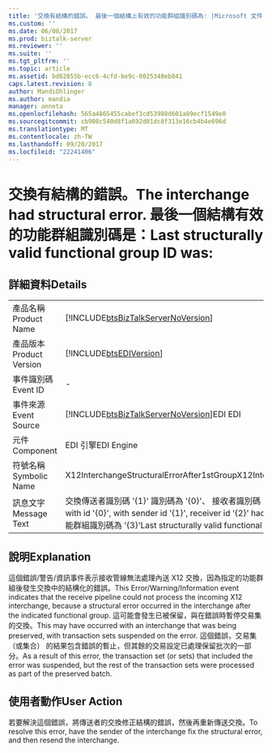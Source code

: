 ```yaml
---
title: '交換有結構的錯誤。 最後一個結構上有效的功能群組識別碼為: |Microsoft 文件'
ms.custom: ''
ms.date: 06/08/2017
ms.prod: biztalk-server
ms.reviewer: ''
ms.suite: ''
ms.tgt_pltfrm: ''
ms.topic: article
ms.assetid: bd62855b-ecc6-4cfd-be9c-0025348eb841
caps.latest.revision: 8
author: MandiOhlinger
ms.author: mandia
manager: anneta
ms.openlocfilehash: 565a4865455cabef3cd53988d601a89ecf1549e0
ms.sourcegitcommit: cb908c540d8f1a692d01dc8f313e16cb4b4e696d
ms.translationtype: MT
ms.contentlocale: zh-TW
ms.lasthandoff: 09/20/2017
ms.locfileid: "22241406"
---
```

# <a name="the-interchange-had-structural-error-last-structurally-valid-functional-group-id-was"></a><span data-ttu-id="ba8a1-103">交換有結構的錯誤。</span><span class="sxs-lookup"><span data-stu-id="ba8a1-103">The interchange had structural error.</span></span> <span data-ttu-id="ba8a1-104">最後一個結構有效的功能群組識別碼是：</span><span class="sxs-lookup"><span data-stu-id="ba8a1-104">Last structurally valid functional group ID was:</span></span>
## <a name="details"></a><span data-ttu-id="ba8a1-105">詳細資料</span><span class="sxs-lookup"><span data-stu-id="ba8a1-105">Details</span></span>  
  
|||  
|-|-|  
|<span data-ttu-id="ba8a1-106">產品名稱</span><span class="sxs-lookup"><span data-stu-id="ba8a1-106">Product Name</span></span>|[!INCLUDE[btsBizTalkServerNoVersion](../includes/btsbiztalkservernoversion-md.md)]|  
|<span data-ttu-id="ba8a1-107">產品版本</span><span class="sxs-lookup"><span data-stu-id="ba8a1-107">Product Version</span></span>|[!INCLUDE[btsEDIVersion](../includes/btsediversion-md.md)]|  
|<span data-ttu-id="ba8a1-108">事件識別碼</span><span class="sxs-lookup"><span data-stu-id="ba8a1-108">Event ID</span></span>|-|  
|<span data-ttu-id="ba8a1-109">事件來源</span><span class="sxs-lookup"><span data-stu-id="ba8a1-109">Event Source</span></span>|[!INCLUDE[btsBizTalkServerNoVersion](../includes/btsbiztalkservernoversion-md.md)]<span data-ttu-id="ba8a1-110">EDI</span><span class="sxs-lookup"><span data-stu-id="ba8a1-110"> EDI</span></span>|  
|<span data-ttu-id="ba8a1-111">元件</span><span class="sxs-lookup"><span data-stu-id="ba8a1-111">Component</span></span>|<span data-ttu-id="ba8a1-112">EDI 引擎</span><span class="sxs-lookup"><span data-stu-id="ba8a1-112">EDI Engine</span></span>|  
|<span data-ttu-id="ba8a1-113">符號名稱</span><span class="sxs-lookup"><span data-stu-id="ba8a1-113">Symbolic Name</span></span>|<span data-ttu-id="ba8a1-114">X12InterchangeStructuralErrorAfter1stGroup</span><span class="sxs-lookup"><span data-stu-id="ba8a1-114">X12InterchangeStructuralErrorAfter1stGroup</span></span>|  
|<span data-ttu-id="ba8a1-115">訊息文字</span><span class="sxs-lookup"><span data-stu-id="ba8a1-115">Message Text</span></span>|<span data-ttu-id="ba8a1-116">交換傳送者識別碼 '{1}' 識別碼為 '{0}'、 接收者識別碼 '{2}' 有結構的錯誤。</span><span class="sxs-lookup"><span data-stu-id="ba8a1-116">The interchange with id '{0}', with sender id '{1}', receiver id '{2}' had structural error.</span></span> <span data-ttu-id="ba8a1-117">上次結構上有效的功能群組識別碼為 '{3}'</span><span class="sxs-lookup"><span data-stu-id="ba8a1-117">Last structurally valid functional group ID was '{3}'</span></span>|  
  
## <a name="explanation"></a><span data-ttu-id="ba8a1-118">說明</span><span class="sxs-lookup"><span data-stu-id="ba8a1-118">Explanation</span></span>  
 <span data-ttu-id="ba8a1-119">這個錯誤/警告/資訊事件表示接收管線無法處理內送 X12 交換，因為指定的功能群組後發生交換中的結構化的錯誤。</span><span class="sxs-lookup"><span data-stu-id="ba8a1-119">This Error/Warning/Information event indicates that the receive pipeline could not process the incoming X12 interchange, because a structural error occurred in the interchange after the indicated functional group.</span></span> <span data-ttu-id="ba8a1-120">這可能會發生已被保留，與在錯誤時暫停交易集的交換。</span><span class="sxs-lookup"><span data-stu-id="ba8a1-120">This may have occurred with an interchange that was being preserved, with transaction sets suspended on the error.</span></span> <span data-ttu-id="ba8a1-121">這個錯誤，交易集 （或集合） 的結果包含錯誤的暫止，但其餘的交易設定已處理保留批次的一部分。</span><span class="sxs-lookup"><span data-stu-id="ba8a1-121">As a result of this error, the transaction set (or sets) that included the error was suspended, but the rest of the transaction sets were processed as part of the preserved batch.</span></span>  
  
## <a name="user-action"></a><span data-ttu-id="ba8a1-122">使用者動作</span><span class="sxs-lookup"><span data-stu-id="ba8a1-122">User Action</span></span>  
 <span data-ttu-id="ba8a1-123">若要解決這個錯誤，將傳送者的交換修正結構的錯誤，然後再重新傳送交換。</span><span class="sxs-lookup"><span data-stu-id="ba8a1-123">To resolve this error, have the sender of the interchange fix the structural error, and then resend the interchange.</span></span>
